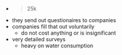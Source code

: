 - > 25k
- they send out questionaires to companies
- companies fill that out voluntarily
	- do not cost anything or is insignificant
- very detailed surveys
	- heavy on water consumption